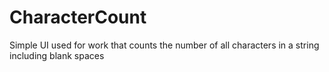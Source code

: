 # CharacterCount

Simple UI used for work that counts the number of all characters in a string including blank spaces
